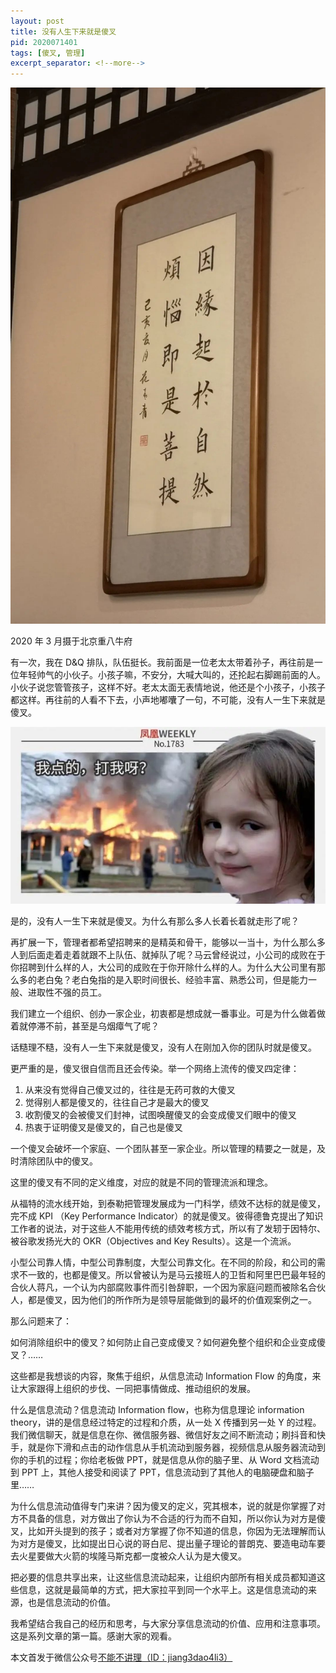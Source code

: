 ```yaml
---
layout: post
title: 没有人生下来就是傻叉
pid: 2020071401
tags: [傻叉, 管理]
excerpt_separator: <!--more-->
---
```


![图片](/uploads/2020/07/01-painting.jpeg)

2020 年 3 月摄于北京重八牛府


有一次，我在 D&Q 排队，队伍挺长。我前面是一位老太太带着孙子，再往前是一位年轻帅气的小伙子。小孩子嘛，不安分，大喊大叫的，还抡起右脚踢前面的人。小伙子说您管管孩子，这样不好。老太太面无表情地说，他还是个小孩子，小孩子都这样。再往前的人看不下去，小声地嘟囔了一句，不可能，没有人一生下来就是傻叉。

![图片](/uploads/2020/07/02-smiling-girl.jpeg)


是的，没有人一生下来就是傻叉。为什么有那么多人长着长着就走形了呢？

再扩展一下，管理者都希望招聘来的是精英和骨干，能够以一当十，为什么那么多人到后面走着走着就跟不上队伍、就掉队了呢？马云曾经说过，小公司的成败在于你招聘到什么样的人，大公司的成败在于你开除什么样的人。为什么大公司里有那么多的老白兔？老白兔指的是入职时间很长、经验丰富、熟悉公司，但是能力一般、进取性不强的员工。

我们建立一个组织、创办一家企业，初衷都是想成就一番事业。可是为什么做着做着就停滞不前，甚至是乌烟瘴气了呢？

话糙理不糙，没有人一生下来就是傻叉，没有人在刚加入你的团队时就是傻叉。

更严重的是，傻叉很自信而且还会传染。举一个网络上流传的傻叉四定律：

1. 从来没有觉得自己傻叉过的，往往是无药可救的大傻叉
2. 觉得别人都是傻叉的，往往自己才是最大的傻叉
3. 收割傻叉的会被傻叉们封神，试图唤醒傻叉的会变成傻叉们眼中的傻叉
4. 热衷于证明傻叉是傻叉的，自己也是傻叉


一个傻叉会破坏一个家庭、一个团队甚至一家企业。所以管理的精要之一就是，及时清除团队中的傻叉。

这里的傻叉有不同的定义维度，对应的就是不同的管理流派和理念。

从福特的流水线开始，到泰勒把管理发展成为一门科学，绩效不达标的就是傻叉，完不成 KPI （Key Performance Indicator）的就是傻叉。彼得德鲁克提出了知识工作者的说法，对于这些人不能用传统的绩效考核方式，所以有了发轫于因特尔、被谷歌发扬光大的 OKR（Objectives and Key Results）。这是一个流派。

小型公司靠人情，中型公司靠制度，大型公司靠文化。在不同的阶段，和公司的需求不一致的，也都是傻叉。所以曾被认为是马云接班人的卫哲和阿里巴巴最年轻的合伙人蒋凡，一个认为内部腐败事件而引咎辞职，一个因为家庭问题而被除名合伙人，都是傻叉，因为他们的所作所为是领导层能做到的最坏的价值观案例之一。

那么问题来了：

如何消除组织中的傻叉？如何防止自己变成傻叉？如何避免整个组织和企业变成傻叉？……

这些都是我想谈的内容，聚焦于组织，从信息流动 Information Flow 的角度，来让大家跟得上组织的步伐、一同把事情做成、推动组织的发展。

什么是信息流动？信息流动 Information flow，也称为信息理论 information theory，讲的是信息经过特定的过程和介质，从一处 X 传播到另一处 Y 的过程。我们微信聊天，就是信息在你、微信服务器、微信好友之间不断流动；刷抖音和快手，就是你下滑和点击的动作信息从手机流动到服务器，视频信息从服务器流动到你的手机的过程；你给老板做 PPT，就是信息从你的脑子里、从 Word 文档流动到 PPT 上，其他人接受和阅读了 PPT，信息流动到了其他人的电脑硬盘和脑子里……

为什么信息流动值得专门来讲？因为傻叉的定义，究其根本，说的就是你掌握了对方不具备的信息，对方做出了你认为不合适的行为而不自知，所以你认为对方是傻叉，比如开头提到的孩子；或者对方掌握了你不知道的信息，你因为无法理解而认为对方是傻叉，比如提出日心说的哥白尼、提出量子理论的普朗克、要造电动车要去火星要做大火箭的埃隆马斯克都一度被众人认为是大傻叉。

把必要的信息共享出来，让这些信息流动起来，让组织内部所有相关成员都知道这些信息，这就是最简单的方式，把大家拉平到同一个水平上。这是信息流动的来源，也是信息流动的价值。

我希望结合我自己的经历和思考，与大家分享信息流动的价值、应用和注意事项。这是系列文章的第一篇。感谢大家的观看。

本文首发于微信公众号[不能不讲理（ID：jiang3dao4li3）](https://mp.weixin.qq.com/s/icrKSQhEhFnUJnPoq02nVg)
